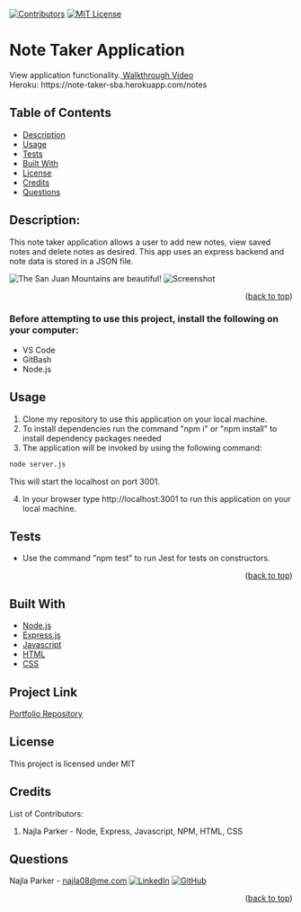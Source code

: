 [![Contributors][contributors-shield]][contributors-url]
[![MIT License][license-shield]][license-url]

# Note Taker Application
<div>
   <p>
    View application functionality.<a href="https://drive.google.com/file/d/1JZoXdV5TGACZV1o-KaYViCPTQEoKmXEf/view"> Walkthrough Video</a><br>
    Heroku: https://note-taker-sba.herokuapp.com/notes
      
  </p>
</div>

## Table of Contents
* [Description](#description)
* [Usage](#usage)
* [Tests](#tests)
* [Built With](#built-with)
* [License](#license)
* [Credits](#credits)
* [Questions](#questions)

## Description: 
This note taker application allows a user to add new notes, view saved notes and delete notes as desired. This app uses an express backend and note data is stored in a JSON file.

![The San Juan Mountains are beautiful!](/assets/images/noteTaker-Welcome.png "San Juan Mountains")
![Screenshot](assets/images/noteTaker-Welcome.png)

<p align="right">(<a href="#top">back to top</a>)</p>

### Before attempting to use this project, install the following on your computer:
* VS Code
* GitBash
* Node.js

## Usage
1. Clone my repository to use this application on your local machine.
2. To install dependencies run the command "npm i" or "npm install" to install dependency packages needed
3. The application will be invoked by using the following command:

```bash
node server.js
```

This will start the localhost on port 3001.

4. In your browser type http://localhost:3001 to run this application on your local machine.

## Tests
* Use the command "npm test" to run Jest for tests on constructors.

<p align="right">(<a href="#top">back to top</a>)</p>

## Built With
- [Node.js](https://nodejs.org/en/)
- [Express.js](https://en.wikipedia.org/wiki/Express.js)
- [Javascript](https://www.javascript.com)
- [HTML](https://en.wikipedia.org/wiki/HTML)
- [CSS](https://developer.mozilla.org/en-US/docs/Learn/CSS/First_steps/What_is_CSS)

## Project Link

[Portfolio Repository](https://github.com/nparker80/Team-Profile-Generator)

## License 
This project is licensed under MIT

## Credits

List of Contributors:

1. Najla Parker - Node, Express, Javascript, NPM, HTML, CSS

## Questions

Najla Parker - najla08@me.com [![LinkedIn][linkedin-shield]][linkedin-url-naj] [![GitHub][github-shield]][github-url-naj]

<p align="right">(<a href="#top">back to top</a>)</p>

<!-- MARKDOWN LINKS & IMAGES -->
<!-- https://www.markdownguide.org/basic-syntax/#reference-style-links -->

[contributors-shield]: https://img.shields.io/github/contributors/nparker80/readme-generator.svg?style=for-the-badge
[contributors-url]: https://github.com/nparker80/readme-generator/graphs/contributors
[license-shield]: https://img.shields.io/github/license/nparker80/readme-generator
[license-url]: https://github.com/nparker80/readme-generator/blob/main/LICENSE
[linkedin-shield]: https://img.shields.io/badge/-LinkedIn-black.svg?style=for-the-badge&logo=linkedin&colorB=555
[linkedin-url-naj]: https://www.linkedin.com/in/najlaparker/
[github-shield]: https://img.shields.io/badge/-Github-blueviolet.svg?style=for-the-badge&logo=Github&colorB=555
[github-url-naj]: https://github.com/nparker80
